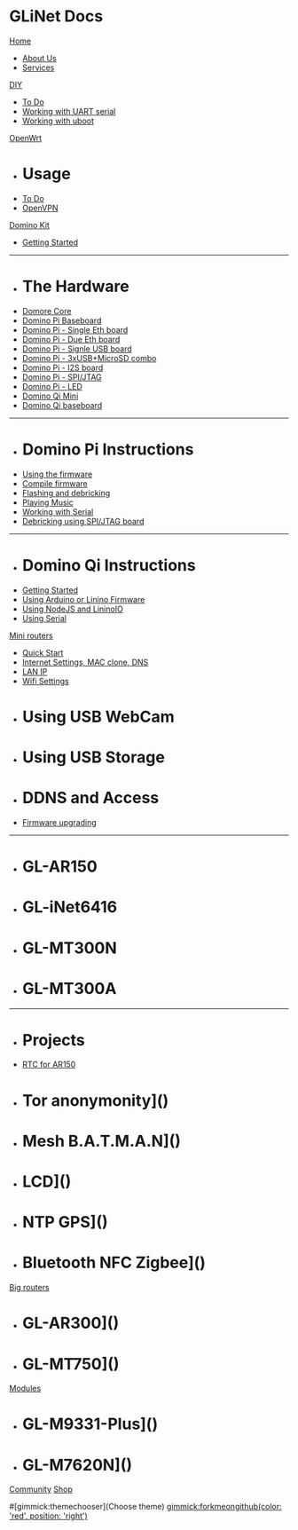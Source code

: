 # GLiNet Docs

[Home]()

  * [About Us](about.md)
  * [Services](service.md)

[DIY]()

  * [To Do](diy/index.md)
  * [Working with UART serial](diy/serial.md)
  * [Working with uboot](diy/uboot.md)

[OpenWrt]()

  * # Usage
  * [To Do](openwrt/index.md)
  * [OpenVPN](openwrt/openvpn.md)

[Domino Kit]()
  
  * [Getting Started](domino/index.md)
  - - - - 
  * # The Hardware
  * [Domore Core](domino/hardware/core.md)
  * [Domino Pi Baseboard](domino/pi/pi.md)
  * [Domino Pi - Single Eth board](domino/pi/single_eth.md)
  * [Domino Pi - Due Eth board](domino/pi/dual_eth.md)
  * [Domino Pi - Signle USB board](domino/pi/single_usb.md)
  * [Domino Pi - 3xUSB+MicroSD combo](domino/pi/usb_combo.md)
  * [Domino Pi - I2S board](domino/pi/i2s.md)
  * [Domino Pi - SPI/JTAG](domino/pi/spi_jtag.md)
  * [Domino Pi - LED](domino/pi/led.md)
  * [Domino Qi Mini](domino/qi/mini.md)
  * [Domino Qi baseboard](domino/qi/base.md)
  - - - -
  * # Domino Pi Instructions
  * [Using the firmware](domino/pi/using.md)
  * [Compile firmware](domino/pi/compile.md)
  * [Flashing and debricking](domino/pi/flashing.md)
  * [Playing Music](domino/pi/audio.md)
  * [Working with Serial](domino/pi/serial.md)
  * [Debricking using SPI/JTAG board](domino/pi/spi.md)
  - - - - 
  * # Domino Qi Instructions
  * [Getting Started](domino/qi/index.md)
  * [Using Arduino or Linino Firmware](domino/qi/arduino-yun.md)
  * [Using NodeJS and LininoIO](domino/qi/nodejs.md)
  * [Using Serial](domino/qi/serial.md)

[Mini routers]()

  * [Quick Start](mini/index.md)
  * [Internet Settings, MAC clone, DNS](mini/internet.md)
  * [LAN IP](mini/lan.md)
  * [Wifi Settings](mini/wifi.md)
  * # Using USB WebCam
  * # Using USB Storage
  * # DDNS and Access
  * [Firmware upgrading](mini/firmware.md)
  - - - -
  * # GL-AR150
  * # GL-iNet6416
  * # GL-MT300N
  * # GL-MT300A
  - - - - 
  * # Projects
  * [RTC for AR150](mini/ar150rtc.md)
  * # Tor anonymonity]()
  * # Mesh B.A.T.M.A.N]()
  * # LCD]()
  * # NTP GPS]()
  * # Bluetooth NFC Zigbee]()

[Big routers]()

  * # GL-AR300]()
  * # GL-MT750]()

[Modules]()

  * # GL-M9331-Plus]()
  * # GL-M7620N]()

[Community](http://www.gl-inet.com/forums/)
[Shop](http://www.gl-inet.com/shop/)

#[gimmick:themechooser](Choose theme)
[gimmick:forkmeongithub(color: 'red', position: 'right')](https://github.com/domino-team/docs/)
